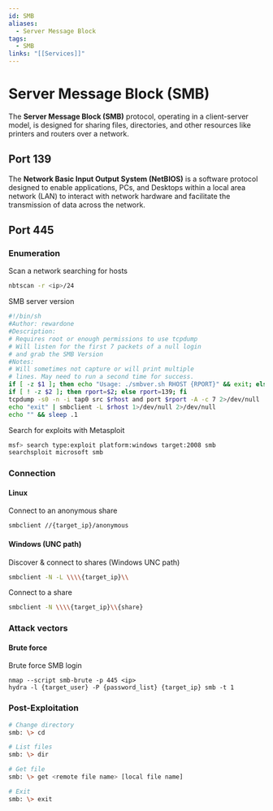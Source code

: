 ```yaml
---
id: SMB
aliases:
  - Server Message Block
tags:
  - SMB
links: "[[Services]]"
---
```


# Server Message Block (SMB)

The **Server Message Block (SMB)** protocol, operating in a client-server model,
is designed for sharing files, directories, and other resources like printers
and routers over a network.

## Port 139

The **Network Basic Input Output System (NetBIOS)** is a software protocol
designed to enable applications, PCs, and Desktops within a local area network
(LAN) to interact with network hardware and facilitate the transmission of data
across the network.

## Port 445

<!-- Enumeration {{{-->
### Enumeration

Scan a network searching for hosts

```sh
nbtscan -r <ip>/24
```

SMB server version

```sh
#!/bin/sh
#Author: rewardone
#Description:
# Requires root or enough permissions to use tcpdump
# Will listen for the first 7 packets of a null login
# and grab the SMB Version
#Notes:
# Will sometimes not capture or will print multiple
# lines. May need to run a second time for success.
if [ -z $1 ]; then echo "Usage: ./smbver.sh RHOST {RPORT}" && exit; else rhost=$1; fi
if [ ! -z $2 ]; then rport=$2; else rport=139; fi
tcpdump -s0 -n -i tap0 src $rhost and port $rport -A -c 7 2>/dev/null | grep -i "samba\|s.a.m" | tr -d '.' | grep -oP 'UnixSamba.*[0-9a-z]' | tr -d '\n' & echo -n "$rhost: " &
echo "exit" | smbclient -L $rhost 1>/dev/null 2>/dev/null
echo "" && sleep .1
```

Search for exploits with Metasploit

```sh
msf> search type:exploit platform:windows target:2008 smb
searchsploit microsoft smb
```
<!-- }}} -->

<!-- Connection {{{-->
### Connection

#### Linux

Connect to an anonymous share

```sh
smbclient //{target_ip}/anonymous
```

#### Windows (UNC path)

Discover & connect to shares (Windows UNC path)

```sh
smbclient -N -L \\\\{target_ip}\\
```

Connect to a share

```sh
smbclient -N \\\\{target_ip}\\{share}
```
<!-- }}} -->

<!-- Attack vectors {{{-->
### Attack vectors

#### Brute force

Brute force SMB login

```
nmap --script smb-brute -p 445 <ip>
hydra -l {target_user} -P {password_list} {target_ip} smb -t 1
```
<!-- }}} -->

<!-- Post-Exploitation {{{-->
### Post-Exploitation

```sh
# Change directory
smb: \> cd

# List files
smb: \> dir

# Get file
smb: \> get <remote file name> [local file name]

# Exit
smb: \> exit
```
<!-- }}} -->
